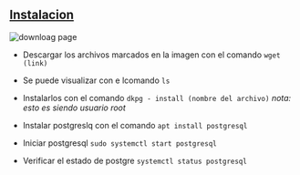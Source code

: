 ## [Instalacion](https://www.bacula.org/downloads/debs/13.0.0/bullseye/amd64/dists/bullseye/main/binary-amd64/)

![downloag page](https://github.com/user-attachments/assets/2f2da2d1-1664-46e2-9b15-10a18f7f3b9e)

- Descargar los archivos marcados en la imagen con el comando `wget (link)`
- Se puede visualizar con e lcomando `ls` 
- Instalarlos con el comando `dkpg - install (nombre del archivo)` *nota: esto es siendo usuario root*
- Instalar postgreslq con el comando `apt install postgresql`

- Iniciar postgresql `sudo systemctl start postgresql`
- Verificar el estado de postgre `systemctl status postgresql`
